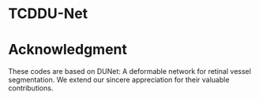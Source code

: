 # TCDDU-Net
# Acknowledgment
These codes are based on DUNet: A deformable network for retinal vessel segmentation. We extend our sincere appreciation for their valuable contributions.
